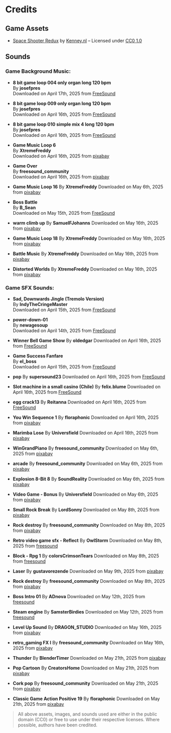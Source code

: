 # Credits

## Game Assets

- [Space Shooter Redux](https://kenney.nl/assets/space-shooter-redux) by [Kenney.nl](https://kenney.nl) – Licensed under [CC0 1.0](https://creativecommons.org/publicdomain/zero/1.0/)

## Sounds

### Game Background Music:

- **8 bit game loop 004 only organ long 120 bpm**  
  By **josefpres**  
  Downloaded on April 17th, 2025 from [FreeSound](https://freesound.org/people/josefpres/)

- **8 bit game loop 009 only organ long 120 bpm**  
  By **josefpres**  
  Downloaded on April 16th, 2025 from [FreeSound](https://freesound.org/people/josefpres/)

- **8 bit game loop 010 simple mix 4 long 120 bpm**  
  By **josefpres**  
  Downloaded on April 16th, 2025 from [FreeSound](https://freesound.org/people/josefpres/)

- **Game Music Loop 6**  
  By **XtremeFreddy**  
  Downloaded on April 16th, 2025 from [pixabay](https://pixabay.com/users/xtremefreddy-32332307/)

- **Game Over**  
  By **freesound_community**  
  Downloaded on April 16th, 2025 from [pixabay](https://pixabay.com/users/freesound_community-46691455/)

- **Game Music Loop 16**
  By **XtremeFreddy**
  Downloaded on May 6th, 2025 from [pixabay](https://pixabay.com/users/xtremefreddy-32332307/)

- **Boss Battle**  
  By **B_Sean**  
  Downloaded on May 15th, 2025 from [FreeSound](https://freesound.org/people/B_Sean/)

- **warm climb up**
  By **SamuelFJohanns**
  Downloaded on May 16th, 2025 from [pixabay](https://pixabay.com/users/samuelfjohanns-1207793/)

- **Game Music Loop 18**
  By **XtremeFreddy**
  Downloaded on May 16th, 2025 from [pixabay](https://pixabay.com/users/xtremefreddy-32332307/)

- **Battle Music**
  By **XtremeFreddy**
  Downloaded on May 16th, 2025 from [pixabay](https://pixabay.com/users/xtremefreddy-32332307/)

- **Distorted Worlds**
  By **XtremeFreddy**
  Downloaded on May 16th, 2025 from [pixabay](https://pixabay.com/users/xtremefreddy-32332307/)

### Game SFX Sounds:

- **Sad, Downwards Jingle (Tremolo Version)**  
  By **IndyTheCringeMaster**  
  Downloaded on April 15th, 2025 from [FreeSound](https://freesound.org/people/IndyTheCringeMaster/)

- **power-down-01**  
  By **newagesoup**  
  Downloaded on April 14th, 2025 from [FreeSound](https://freesound.org/people/newagesoup/)

- **Winner Bell Game Show**
  By **oldedgar**
  Downloaded on April 16th, 2025 from [FreeSound](https://freesound.org/people/oldedgar/)

- **Game Success Fanfare**  
  By **el_boss**  
  Downloaded on April 15th, 2025 from [FreeSound](https://freesound.org/people/el_boss/)

- **pop**
  By **supersound23**
  Downloaded on April 16th, 2025 from [FreeSound](https://freesound.org/people/supersound23/)

- **Slot machine in a small casino (Chile)**
  By **felix.blume**
  Downloaded on April 16th, 2025 from [FreeSound](https://freesound.org/people/felix.blume/)

- **egg crack13**
  By **Reitanna**
  Downloaded on April 16th, 2025 from [FreeSound](https://freesound.org/people/Reitanna/)

- **You Win Sequence 1**
  By **floraphonic**
  Downloaded on April 16th, 2025 from [pixabay](https://pixabay.com/users/floraphonic-38928062/)

- **Marimba Lose**
  By **Universfield**
  Downloaded on April 16th, 2025 from [pixabay](https://pixabay.com/users/universfield-28281460/)

- **WinGrandPiano**
  By **freesound_community**
  Downloaded on May 6th, 2025 from [pixabay](https://pixabay.com/users/freesound_community-46691455/)

- **arcade**
  By **freesound_community**
  Downloaded on May 6th, 2025 from [pixabay](https://pixabay.com/users/freesound_community-46691455/)

- **Explosion 8-Bit 8**
  By **SoundReality**
  Downloaded on May 6th, 2025 from [pixabay](https://pixabay.com/users/soundreality-31074404/)

- **Video Game - Bonus**
  By **Universfield**
  Downloaded on May 6th, 2025 from [pixabay](https://pixabay.com/users/universfield-28281460/)

- **Small Rock Break**
  By **LordSonny**
  Downloaded on May 8th, 2025 from [pixabay](https://pixabay.com/users/lordsonny-38439655/)

- **Rock destroy**
  By **freesound_community**
  Downloaded on May 8th, 2025 from [pixabay](https://pixabay.com/users/freesound_community-46691455/)

- **Retro video game sfx - Reflect**
  By **OwlStorm**
  Downloaded on May 8th, 2025 from [freesound](https://freesound.org/people/OwlStorm/)

- **Block - Rpg 1**
  By **colorsCrimsonTears**
  Downloaded on May 8th, 2025 from [freesound](https://freesound.org/people/colorsCrimsonTears/)

- **Laser**
  By **gustavorezende**
  Downloaded on May 9th, 2025 from [pixabay](https://pixabay.com/users/gustavorezende-1488336/)

- **Rock destroy**
  By **freesound_community**
  Downloaded on May 8th, 2025 from [pixabay](https://pixabay.com/users/freesound_community-46691455/)

- **Boss Intro 01**
  By **ADnova**
  Downloaded on May 12th, 2025 from [freesound](https://freesound.org/people/ADnova/)

- **Steam engine**
  By **SamsterBirdies**
  Downloaded on May 12th, 2025 from [freesound](https://freesound.org/people/SamsterBirdies/)

- **Level Up Sound**
  By **DRAGON_STUDIO**
  Downloaded on May 16th, 2025 from [pixabay](https://pixabay.com/users/dragon_studio-38165424/)

- **retro_gaming FX I**
  By **freesound_community**
  Downloaded on May 16th, 2025 from [pixabay](https://pixabay.com/users/freesound_community-46691455/)

- **Thunder**
  By **BlenderTimer**
  Downloaded on May 21th, 2025 from [pixabay](https://pixabay.com/users/blendertimer-9538909/)

- **Pop Cartoon**
  By **CreatorsHome**
  Downloaded on May 21th, 2025 from [pixabay](https://pixabay.com/users/creatorshome-49707711/)

- **Cork pop**
  By **freesound_community**
  Downloaded on May 21th, 2025 from [pixabay](https://pixabay.com/users/freesound_community-46691455/)

- **Classic Game Action Positive 19**
  By **floraphonic**
  Downloaded on May 21th, 2025 from [pixabay](https://pixabay.com/users/floraphonic-38928062/)

> All above assets, images, and sounds used are either in the public domain (CC0) or free to use under their respective licenses. Where possible, authors have been credited.
